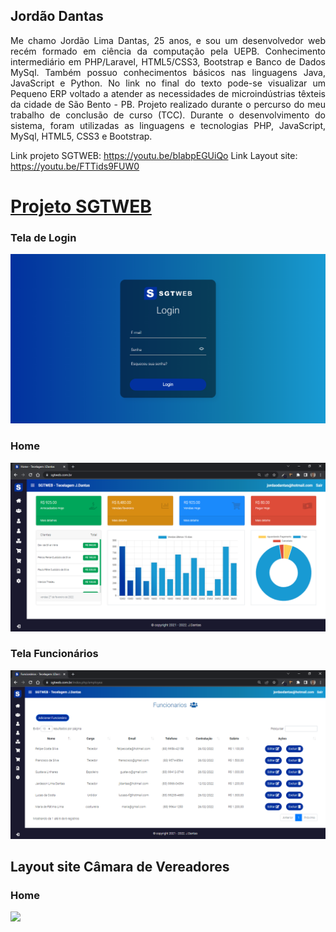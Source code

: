 ## Jordão Dantas



<p align="justify">     Me chamo Jordão Lima Dantas, 25 anos, e sou um desenvolvedor web recém formado em ciência da computação pela UEPB. Conhecimento intermediário em PHP/Laravel, HTML5/CSS3, Bootstrap e Banco de Dados MySql. Também possuo conhecimentos básicos nas linguagens Java, JavaScript e Python.  No link no final do texto pode-se visualizar um Pequeno ERP voltado a atender as necessidades de microindústrias têxteis da cidade de São Bento - PB. Projeto realizado durante o percurso do meu trabalho de conclusão de curso (TCC). Durante o desenvolvimento do sistema, foram utilizadas as linguagens e tecnologias PHP, JavaScript, MySql, HTML5, CSS3 e Bootstrap.</p>


Link projeto SGTWEB: https://youtu.be/bIabpEGUiQo
Link Layout site: https://youtu.be/FTTids9FUW0

<h1><a href="https://youtu.be/bIabpEGUiQo" target="_blank">Projeto SGTWEB</a></h1>

<h3> Tela de Login </h3> 
<img src="assets/img/tela-login.png">

<h3> Home </h3>
<img src="assets/img/home menu fechado.png">

<h3> Tela Funcionários </h3>
<img src="assets/img/tele funcionarios.png">

## Layout site Câmara de Vereadores

<h3> Home </h3>
<img src="assets/img/home-page - camara.png">



